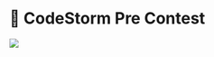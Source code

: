 # 🎈 CodeStorm Pre Contest 

<img src="https://github.com/CSTVU/pre-contest/assets/170013024/01a0c949-52ed-480a-8865-13254246dd7b">
